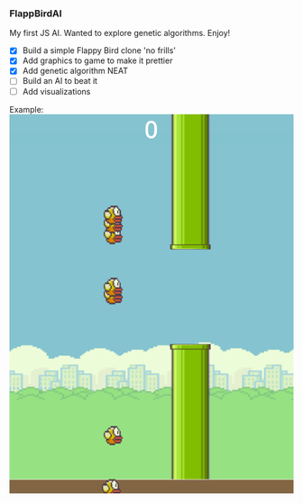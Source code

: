 ### FlappBirdAI
My first JS AI.  Wanted to explore genetic algorithms.  Enjoy!

- [x] Build a simple Flappy Bird clone 'no frills'
- [x] Add graphics to game to make it prettier
- [x] Add genetic algorithm NEAT
- [ ] Build an AI to beat it
- [ ] Add visualizations

Example:
![Screenshot](img/example.png)
